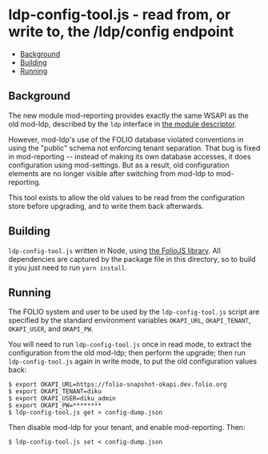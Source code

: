 # ldp-config-tool.js - read from, or write to, the /ldp/config endpoint

<!-- md2toc -l 2 README.md -->
* [Background](#background)
* [Building](#building)
* [Running](#running)


## Background

The new module mod-reporting provides exactly the same WSAPI as the old mod-ldp, described by the `ldp` interface in [the module descriptor](../descriptors/ModuleDescriptor-template.json).

However, mod-ldp's use of the FOLIO database violated conventions in using the "public" schema not enforcing tenant separation. That bug is fixed in mod-reporting -- instead of making its own database accesses, it does configuration using mod-settings. But as a result, old configuration elements are no longer visible after switching from mod-ldp to mod-reporting.

This tool exists to allow the old values to be read from the configuration store before upgrading, and to write them back afterwards.


## Building

`ldp-config-tool.js` written in Node, using [the FolioJS library](https://github.com/indexdata/foliojs). All dependencies are captured by the package file in this directory, so to build it you just need to run `yarn install`.


## Running

The FOLIO system and user to be used by the `ldp-config-tool.js` script are specified by the standard environment variables
`OKAPI_URL`,
`OKAPI_TENANT`,
`OKAPI_USER`,
and
`OKAPI_PW`.

You will need to run `ldp-config-tool.js` once in read mode, to extract the configuration from the old mod-ldp; then perform the upgrade; then run `ldp-config-tool.js` again in write mode, to put the old configuration values back:
```
$ export OKAPI_URL=https://folio-snapshot-okapi.dev.folio.org
$ export OKAPI_TENANT=diku
$ export OKAPI_USER=diku_admin
$ export OKAPI_PW=********
$ ldp-config-tool.js get > config-dump.json
```
Then disable mod-ldp for your tenant, and enable mod-reporting. Then:
```
$ ldp-config-tool.js set < config-dump.json
```


<!--
env OKAPI_URL=https://folio-snapshot-okapi.dev.folio.org OKAPI_TENANT=diku OKAPI_USER=diku_admin OKAPI_PW= LOGCAT=auth,op,status ./ldp-config-tool.js get
-->
